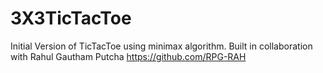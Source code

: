# 3X3TicTacToe
Initial Version of TicTacToe using minimax algorithm.
Built in collaboration with Rahul Gautham Putcha https://github.com/RPG-RAH
